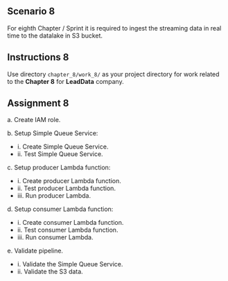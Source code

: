 ## Scenario 8
For eighth Chapter / Sprint it is required to ingest the streaming data in real time to the datalake in S3 bucket.

## Instructions 8
Use directory `chapter_8/work_8/` as your project directory for work related to the **Chapter 8** for **LeadData** company.

## Assignment 8
a. Create IAM role.

b. Setup Simple Queue Service:
* i. Create Simple Queue Service.
* ii. Test Simple Queue Service.

c. Setup producer Lambda function:
* i. Create producer Lambda function.
* ii. Test producer Lambda function.
* iii. Run producer Lambda.

d. Setup consumer Lambda function:
* i. Create consumer Lambda function.
* ii. Test consumer Lambda function.
* iii. Run consumer Lambda.

e. Validate pipeline.
* i. Validate the Simple Queue Service.
* ii. Validate the S3 data.